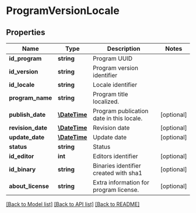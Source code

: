 # ProgramVersionLocale

## Properties
Name | Type | Description | Notes
------------ | ------------- | ------------- | -------------
**id_program** | **string** | Program UUID | 
**id_version** | **string** | Program version identifier | 
**id_locale** | **string** | Locale identifier | 
**program_name** | **string** | Program title localized. | 
**publish_date** | [**\DateTime**](Date.md) | Program publication date in this locale. | [optional] 
**revision_date** | [**\DateTime**](Date.md) | Revision date | [optional] 
**update_date** | [**\DateTime**](Date.md) | Update date | [optional] 
**status** | **string** | Status | 
**id_editor** | **int** | Editors identifier | [optional] 
**id_binary** | **string** | Binaries identifier created with sha1 | [optional] 
**about_license** | **string** | Extra information for program license. | [optional] 

[[Back to Model list]](../README.md#documentation-for-models) [[Back to API list]](../README.md#documentation-for-api-endpoints) [[Back to README]](../README.md)


